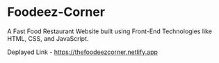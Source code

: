 # Foodeez-Corner
A Fast Food Restaurant Website built using Front-End Technologies like HTML, CSS, and JavaScript.

Deplayed Link - https://thefoodeezcorner.netlify.app
